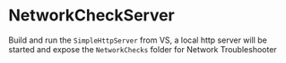 # NetworkCheckServer
Build and run the `SimpleHttpServer` from VS, a local http server will be started and expose the `NetworkChecks` folder for Network Troubleshooter
